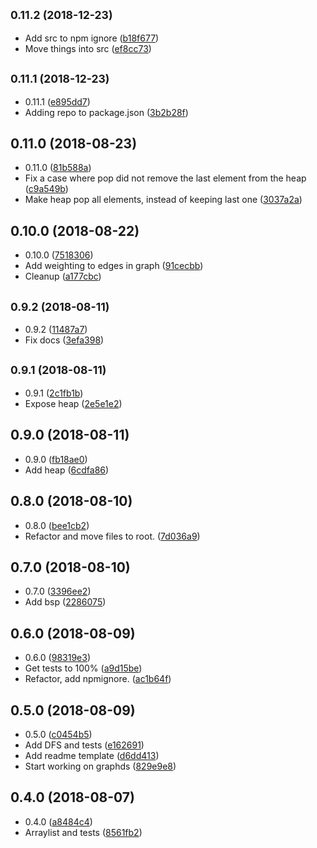 ## <small>0.11.2 (2018-12-23)</small>

* Add src to npm ignore ([b18f677](https://github.com/vantreeseba/gameds/commit/b18f677))
* Move things into src ([ef8cc73](https://github.com/vantreeseba/gameds/commit/ef8cc73))



## <small>0.11.1 (2018-12-23)</small>

* 0.11.1 ([e895dd7](https://github.com/vantreeseba/gameds/commit/e895dd7))
* Adding repo to package.json ([3b2b28f](https://github.com/vantreeseba/gameds/commit/3b2b28f))



## 0.11.0 (2018-08-23)

* 0.11.0 ([81b588a](https://github.com/vantreeseba/gameds/commit/81b588a))
* Fix a case where pop did not remove the last element from the heap ([c9a549b](https://github.com/vantreeseba/gameds/commit/c9a549b))
* Make heap pop all elements, instead of keeping last one ([3037a2a](https://github.com/vantreeseba/gameds/commit/3037a2a))



## 0.10.0 (2018-08-22)

* 0.10.0 ([7518306](https://github.com/vantreeseba/gameds/commit/7518306))
* Add weighting to edges in graph ([91cecbb](https://github.com/vantreeseba/gameds/commit/91cecbb))
* Cleanup ([a177cbc](https://github.com/vantreeseba/gameds/commit/a177cbc))



## <small>0.9.2 (2018-08-11)</small>

* 0.9.2 ([11487a7](https://github.com/vantreeseba/gameds/commit/11487a7))
* Fix docs ([3efa398](https://github.com/vantreeseba/gameds/commit/3efa398))



## <small>0.9.1 (2018-08-11)</small>

* 0.9.1 ([2c1fb1b](https://github.com/vantreeseba/gameds/commit/2c1fb1b))
* Expose heap ([2e5e1e2](https://github.com/vantreeseba/gameds/commit/2e5e1e2))



## 0.9.0 (2018-08-11)

* 0.9.0 ([fb18ae0](https://github.com/vantreeseba/gameds/commit/fb18ae0))
* Add heap ([6cdfa86](https://github.com/vantreeseba/gameds/commit/6cdfa86))



## 0.8.0 (2018-08-10)

* 0.8.0 ([bee1cb2](https://github.com/vantreeseba/gameds/commit/bee1cb2))
* Refactor and move files to root. ([7d036a9](https://github.com/vantreeseba/gameds/commit/7d036a9))



## 0.7.0 (2018-08-10)

* 0.7.0 ([3396ee2](https://github.com/vantreeseba/gameds/commit/3396ee2))
* Add bsp ([2286075](https://github.com/vantreeseba/gameds/commit/2286075))



## 0.6.0 (2018-08-09)

* 0.6.0 ([98319e3](https://github.com/vantreeseba/gameds/commit/98319e3))
* Get tests to 100% ([a9d15be](https://github.com/vantreeseba/gameds/commit/a9d15be))
* Refactor, add npmignore. ([ac1b64f](https://github.com/vantreeseba/gameds/commit/ac1b64f))



## 0.5.0 (2018-08-09)

* 0.5.0 ([c0454b5](https://github.com/vantreeseba/gameds/commit/c0454b5))
* Add DFS and tests ([e162691](https://github.com/vantreeseba/gameds/commit/e162691))
* Add readme template ([d6dd413](https://github.com/vantreeseba/gameds/commit/d6dd413))
* Start working on graphds ([829e9e8](https://github.com/vantreeseba/gameds/commit/829e9e8))



## 0.4.0 (2018-08-07)

* 0.4.0 ([a8484c4](https://github.com/vantreeseba/gameds/commit/a8484c4))
* Arraylist and tests ([8561fb2](https://github.com/vantreeseba/gameds/commit/8561fb2))



